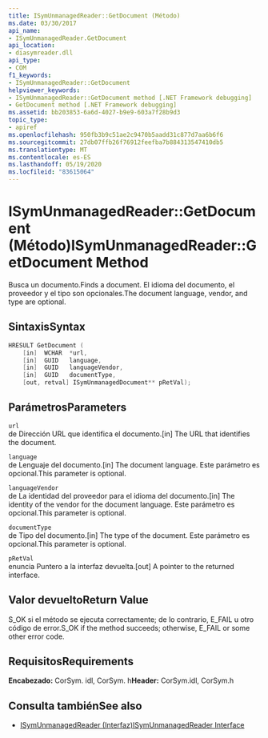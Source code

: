 ```yaml
---
title: ISymUnmanagedReader::GetDocument (Método)
ms.date: 03/30/2017
api_name:
- ISymUnmanagedReader.GetDocument
api_location:
- diasymreader.dll
api_type:
- COM
f1_keywords:
- ISymUnmanagedReader::GetDocument
helpviewer_keywords:
- ISymUnmanagedReader::GetDocument method [.NET Framework debugging]
- GetDocument method [.NET Framework debugging]
ms.assetid: bb203853-6a6d-4027-b9e9-603a7f28b9d3
topic_type:
- apiref
ms.openlocfilehash: 950fb3b9c51ae2c9470b5aadd31c877d7aa6b6f6
ms.sourcegitcommit: 27db07ffb26f76912feefba7b884313547410db5
ms.translationtype: MT
ms.contentlocale: es-ES
ms.lasthandoff: 05/19/2020
ms.locfileid: "83615064"
---
```

# <a name="isymunmanagedreadergetdocument-method"></a><span data-ttu-id="905f2-102">ISymUnmanagedReader::GetDocument (Método)</span><span class="sxs-lookup"><span data-stu-id="905f2-102">ISymUnmanagedReader::GetDocument Method</span></span>
<span data-ttu-id="905f2-103">Busca un documento.</span><span class="sxs-lookup"><span data-stu-id="905f2-103">Finds a document.</span></span> <span data-ttu-id="905f2-104">El idioma del documento, el proveedor y el tipo son opcionales.</span><span class="sxs-lookup"><span data-stu-id="905f2-104">The document language, vendor, and type are optional.</span></span>  
  
## <a name="syntax"></a><span data-ttu-id="905f2-105">Sintaxis</span><span class="sxs-lookup"><span data-stu-id="905f2-105">Syntax</span></span>  
  
```cpp  
HRESULT GetDocument (  
    [in]  WCHAR  *url,  
    [in]  GUID   language,  
    [in]  GUID   languageVendor,  
    [in]  GUID   documentType,  
    [out, retval] ISymUnmanagedDocument** pRetVal);  
```  
  
## <a name="parameters"></a><span data-ttu-id="905f2-106">Parámetros</span><span class="sxs-lookup"><span data-stu-id="905f2-106">Parameters</span></span>  
 `url`  
 <span data-ttu-id="905f2-107">de Dirección URL que identifica el documento.</span><span class="sxs-lookup"><span data-stu-id="905f2-107">[in] The URL that identifies the document.</span></span>  
  
 `language`  
 <span data-ttu-id="905f2-108">de Lenguaje del documento.</span><span class="sxs-lookup"><span data-stu-id="905f2-108">[in] The document language.</span></span> <span data-ttu-id="905f2-109">Este parámetro es opcional.</span><span class="sxs-lookup"><span data-stu-id="905f2-109">This parameter is optional.</span></span>  
  
 `languageVendor`  
 <span data-ttu-id="905f2-110">de La identidad del proveedor para el idioma del documento.</span><span class="sxs-lookup"><span data-stu-id="905f2-110">[in] The identity of the vendor for the document language.</span></span> <span data-ttu-id="905f2-111">Este parámetro es opcional.</span><span class="sxs-lookup"><span data-stu-id="905f2-111">This parameter is optional.</span></span>  
  
 `documentType`  
 <span data-ttu-id="905f2-112">de Tipo del documento.</span><span class="sxs-lookup"><span data-stu-id="905f2-112">[in] The type of the document.</span></span> <span data-ttu-id="905f2-113">Este parámetro es opcional.</span><span class="sxs-lookup"><span data-stu-id="905f2-113">This parameter is optional.</span></span>  
  
 `pRetVal`  
 <span data-ttu-id="905f2-114">enuncia Puntero a la interfaz devuelta.</span><span class="sxs-lookup"><span data-stu-id="905f2-114">[out] A pointer to the returned interface.</span></span>  
  
## <a name="return-value"></a><span data-ttu-id="905f2-115">Valor devuelto</span><span class="sxs-lookup"><span data-stu-id="905f2-115">Return Value</span></span>  
 <span data-ttu-id="905f2-116">S_OK si el método se ejecuta correctamente; de lo contrario, E_FAIL u otro código de error.</span><span class="sxs-lookup"><span data-stu-id="905f2-116">S_OK if the method succeeds; otherwise, E_FAIL or some other error code.</span></span>  
  
## <a name="requirements"></a><span data-ttu-id="905f2-117">Requisitos</span><span class="sxs-lookup"><span data-stu-id="905f2-117">Requirements</span></span>  
 <span data-ttu-id="905f2-118">**Encabezado:** CorSym. idl, CorSym. h</span><span class="sxs-lookup"><span data-stu-id="905f2-118">**Header:** CorSym.idl, CorSym.h</span></span>  
  
## <a name="see-also"></a><span data-ttu-id="905f2-119">Consulta también</span><span class="sxs-lookup"><span data-stu-id="905f2-119">See also</span></span>

- [<span data-ttu-id="905f2-120">ISymUnmanagedReader (Interfaz)</span><span class="sxs-lookup"><span data-stu-id="905f2-120">ISymUnmanagedReader Interface</span></span>](isymunmanagedreader-interface.md)
